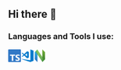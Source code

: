 ## Hi there 👋


### Languages and Tools I use:

<img align="left" alt="Typescript" width="26px" src="./assets/TS.png" />
<img align="left" alt="VSCode" width="26px" src="./assets/visual-studio-code.png" />
<img align="left" alt="VSCode" width="26px" src="./assets/nvim.png" />
<!--
**anupam-basu/anupam-basu** is a ✨ _special_ ✨ repository because its `README.md` (this file) appears on your GitHub profile.

Here are some ideas to get you started:

- 🔭 I’m currently working on ...
- 🌱 I’m currently learning ...
- 👯 I’m looking to collaborate on ...
- 🤔 I’m looking for help with ...
- 💬 Ask me about ...
- 📫 How to reach me: ...
- 😄 Pronouns: ...
- ⚡ Fun fact: ...
-->
